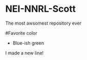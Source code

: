 # NEI-NNRL-Scott
The most awsomest repository ever

#Favorite color
- Blue-ish green


I made a new line!
